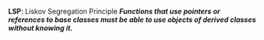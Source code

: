 **LSP**: Liskov Segregation Principle
**_Functions that use pointers or references to base classes must be able to use objects of derived classes without knowing it._**
